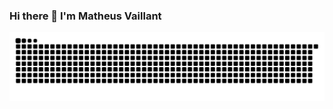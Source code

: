 ### Hi there 👋 I'm Matheus Vaillant

![snake gif](https://github.com/mathvaillant/MathVaillant/blob/output/github-contribution-grid-snake.svg)


